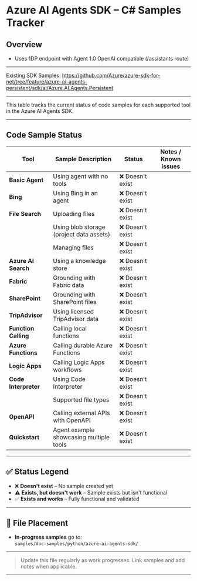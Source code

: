 # Azure AI Agents SDK – C# Samples Tracker

## Overview
- Uses 1DP endpoint with Agent 1.0 OpenAI compatible (/assistants route)

---
Existing SDK Samples: https://github.com/Azure/azure-sdk-for-net/tree/feature/azure-ai-agents-persistent/sdk/ai/Azure.AI.Agents.Persistent

---
This table tracks the current status of code samples for each supported tool in the Azure AI Agents SDK.

---

## Code Sample Status

| Tool               | Sample Description                     | Status          | Notes / Known Issues                          |
|--------------------|-----------------------------------------|-----------------|-----------------------------------------------|
| **Basic Agent**    | Using agent with no tools              | ❌ Doesn't exist|                                               |
| **Bing**           | Using Bing in an agent                 | ❌ Doesn't exist|                                               |
| **File Search**    | Uploading files                        | ❌ Doesn't exist|                                               |
|                    | Using blob storage (project data assets)| ❌ Doesn't exist|                                               |
|                    | Managing files                         | ❌ Doesn't exist|                                               |
| **Azure AI Search**| Using a knowledge store                | ❌ Doesn't exist|                                               |
| **Fabric**         | Grounding with Fabric data             | ❌ Doesn't exist|                                               |
| **SharePoint**     | Grounding with SharePoint files        | ❌ Doesn't exist|                                               |
| **TripAdvisor**    | Using licensed TripAdvisor data        | ❌ Doesn't exist|                                               |
| **Function Calling**| Calling local functions               | ❌ Doesn't exist|                                               |
| **Azure Functions**| Calling durable Azure Functions        | ❌ Doesn't exist|                                               |
| **Logic Apps**     | Calling Logic Apps workflows           | ❌ Doesn't exist|                                               |
| **Code Interpreter**| Using Code Interpreter                | ❌ Doesn't exist|                                               |
|                    | Supported file types                   | ❌ Doesn't exist|                                               |
| **OpenAPI**        | Calling external APIs with OpenAPI     | ❌ Doesn't exist|                                               |
| **Quickstart**     | Agent example showcasing multiple tools| ❌ Doesn't exist|                                               |

---

## ✅ Status Legend

- ❌ **Doesn't exist** – No sample created yet  
- ⚠️ **Exists, but doesn't work** – Sample exists but isn't functional
- ✅ **Exists and works** – Fully functional and validated

---

## 📁 File Placement

- **In-progress samples** go to:  
  `samples/doc-samples/python/azure-ai-agents-sdk/`

---

> Update this file regularly as work progresses. Link samples and add notes when applicable.

---